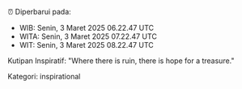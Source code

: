 ⏰ Diperbarui pada:
- WIB: Senin, 3 Maret 2025 06.22.47 UTC
- WITA: Senin, 3 Maret 2025 07.22.47 UTC
- WIT: Senin, 3 Maret 2025 08.22.47 UTC

Kutipan Inspiratif:
"Where there is ruin, there is hope for a treasure."


Kategori: inspirational


